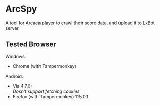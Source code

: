 # ArcSpy

A tool for Arcaea player to crawl their score data, and upload it to LxBot server.

## Tested Browser

Windows:
- Chrome (with Tampermonkey)

Android:
- Via 4.7.0+
  <br>*Dosn't support fetching cookies*
- Firefox (with Tampermonkey) 115.0.1
